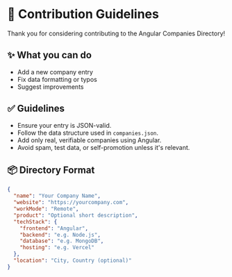 # 📌 Contribution Guidelines

Thank you for considering contributing to the Angular Companies Directory!

## ✨ What you can do

- Add a new company entry
- Fix data formatting or typos
- Suggest improvements

## ✅ Guidelines

- Ensure your entry is JSON-valid.
- Follow the data structure used in `companies.json`.
- Add only real, verifiable companies using Angular.
- Avoid spam, test data, or self-promotion unless it's relevant.

## 📦 Directory Format

```json
{
  "name": "Your Company Name",
  "website": "https://yourcompany.com",
  "workMode": "Remote",
  "product": "Optional short description",
  "techStack": {
    "frontend": "Angular",
    "backend": "e.g. Node.js",
    "database": "e.g. MongoDB",
    "hosting": "e.g. Vercel"
  },
  "location": "City, Country (optional)"
}
